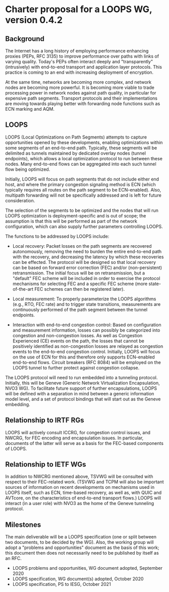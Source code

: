# Charter proposal for a LOOPS WG, version 0.4.2

## Background

The Internet has a long history of employing performance enhancing
proxies (PEPs, RFC 3135) to improve performance over paths with links
of varying quality.  Today's PEPs often interact deeply and
"transparently" (intrusively) with end-to-end transport and
application layer protocols.  This practice is coming to an end with
increasing deployment of encryption.

At the same time, networks are becoming more complex, and
network nodes are becoming more powerful.  It is becoming more viable
to trade processing power in network nodes against path quality, in
particular for expensive path segments.  Transport protocols and their
implementations are moving towards playing better with forwarding node
functions such as ECN marking and AQM.

## LOOPS

LOOPS (Local Optimizations on Path Segments) attempts to capture
opportunities opened by these developments, enabling optimizations
within some segments of an end-to-end path.  Typically, these segments will be delimited
as tunnels maintained by dedicated overlay nodes (tunnel endpoints), which allows a local
optimization protocol to run between these nodes.  Many end-to-end
flows can be aggregated into each such tunnel flow being optimized.

Initially, LOOPS will focus on path segments that do not include
either end host, and where the primary congestion signaling method is
ECN (which typically requires all routes on the path segment to be
ECN-enabled).  Also, multipath forwarding will not be specifically
addressed and is left for future consideration.

The selection of the segments to be optimized and the nodes that will
run LOOPS optimization is deployment-specific and is out of scope;
the assumption is that this will be performed as part of the network
configuration, which can also supply further parameters controlling
LOOPS.

The functions to be addressed by LOOPS include:

* Local recovery:  Packet losses on the path segments are recovered
  autonomously, removing the need to burden the entire end-to-end path
  with the recovery, and decreasing the latency by which these
  recoveries can be effected.  The protocol will be designed so that
  local recovery can be based on forward error correction (FEC) and/or
  (non-persistent) retransmission.  The initial focus will be on
  retransmission, but a "default" FEC scheme will be included in
  order to exercise the protocol mechanisms for selecting FEC and a
  specific FEC scheme (more state-of-the-art FEC schemes can then be
  registered later).

* Local measurement: To properly parameterize the LOOPS algorithms
  (e.g., RTO, FEC rate) and to trigger state transitions, measurements
  are continuously performed of
  the path segment between the tunnel endpoints.

* Interaction with end-to-end congestion control:  Based on
  configuration and measurement information, losses can possibly be
  categorized into congestion and non-congestion losses.  As well as
  Congestion Experienced (CE) events on the path, the losses that cannot be positively
  identified as non-congestion losses are relayed as congestion events
  to the end-to-end congestion control. Initially, LOOPS will focus on
  the use of ECN for this and therefore only supports ECN-enabled
  end-to-end flows.  Circuit breakers (RFC 8084) will be employed on
  the LOOPS tunnel to further protect against congestion collapse.

The LOOPS protocol will need to run embedded into a tunneling
protocol.  Initially, this will be Geneve (Generic Network
Virtualization Encapsulation, NVO3 WG).  To facilitate future support of
further encapsulations, LOOPS will be defined with
a separation in mind between a generic information model level, and a
set of protocol bindings that will start out as the Geneve embedding.

## Relationship to IRTF RGs

LOOPS will actively consult ICCRG, for congestion control issues, and
NWCRG, for FEC encoding and encapsulation issues.  In particular,
documents of the latter will serve as a basis for the FEC-based
components of LOOPS.

## Relationship to IETF WGs

In addition to NWCRG mentioned above, TSVWG will be consulted with
respect to their FEC-related work.
(TSVWG and TCPM will also be important sources of information on
recent developments on mechanisms used in LOOPS itself, such as ECN,
time-based recovery, as well as, with QUIC and AVTcore, on the
characteristics of end-to-end transport flows.)
LOOPS will interact (in a user role) with NVO3 as the home of
the Geneve tunneling protocol.

## Milestones

The main deliverable will be a LOOPS specification (one or split
between two documents, to be decided by the WG).
Also, the working group will adopt a "problems and opportunities"
document as the basis of this work; this document then does not
necessarily need to be published by itself as an RFC.

* LOOPS problems and opportunities, WG document adopted, September 2020
* LOOPS specification, WG document(s) adopted, October 2020
* LOOPS specification, PS to IESG, October 2021
